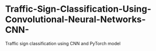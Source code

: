 # Traffic-Sign-Classification-Using-Convolutional-Neural-Networks-CNN-
Traffic sign classification using CNN and PyTorch model
